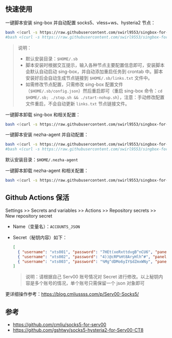 ## 快速使用

一键脚本安装 sing-box 并自动配置 socks5、vless+ws、hysteria2 节点：

```bash
bash <(curl -s https://raw.githubusercontent.com/swirl9553/singbox-for-serv00/main/singbox/singbox_install.sh)
#bash <(curl -s https://raw.githubusercontent.com/swirl9553/singbox-for-serv00/refs/heads/main/singbox/singbox_install.sh)
```

> 说明：
>
> - 默认安装目录：`$HOME/.sb`
> - 脚本安装时根据交互提示，输入各种节点主要配置信息即可，安装脚本会默认自动启动 sing-box，并自动添加重启任务到 crontab 中。脚本安装好后会自动生成节点链接到 `$HOME/.sb/links.txt` 文件中。
> - 如需修改节点配置，只需修改 sing-box 配置文件（`$HOME/.sb/config.json`）然后重启即可（重启  sing-box 命令：`cd $HOME/.sb; ./stop.sh && ./start-nohup.sh`），注意：手动修改配置文件重启，不会自动更新 `links.txt` 节点链接文件。

一键脚本卸载 sing-box 和相关配置：

```bash
bash <(curl -s https://raw.githubusercontent.com/swirl9553/singbox-for-serv00/main/singbox/singbox_uninstall.sh)
```


一键脚本安装 nezha-agent 并自动配置：

```bash
bash <(curl -s https://raw.githubusercontent.com/swirl9553/singbox-for-serv00/main/nezha/nezha_install.sh)
#bash <(curl -s https://raw.githubusercontent.com/swirl9553/singbox-for-serv00/refs/heads/main/nezha/nezha_install.sh)
```

默认安装目录：`$HOME/.nezha-agent`

一键脚本卸载 nezha-agent 和相关配置：

```bash
bash <(curl -s https://raw.githubusercontent.com/swirl9553/singbox-for-serv00/main/nezha/nezha_uninstall.sh)
```




## Github Actions 保活

Settings >> Secrets and variables >> Actions >> Repository secrets >> New repository secret
- Name（变量名）：`ACCOUNTS_JSON`
- Secret（秘钥内容）如下：

    ```json
    [
      { "username": "xts001", "password": "7HEt(xeRxttdvgB^nCU6", "panel": "panel4.serv00.com", "ssh": "s4.serv00.com" },
      { "username": "xts002", "password": "4))@cRP%Ht8AryHlh^#", "panel": "panel7.serv00.com", "ssh": "s7.serv00.com" },
      { "username": "xts003", "password": "%Mg^dDMo6yIY$dZmxWNy", "panel": "panel.ct8.pl", "ssh": "s1.ct8.pl" }
    ]
    ```
    
    > 说明：请根据自己 Serv00 账号情况对 Secret 进行修改。以上秘钥内容是多个账号的情况，单个账号只需保留一个 json 对象即可

更详细操作参考：https://blog.cmliussss.com/p/Serv00-Socks5/

## 参考

- https://github.com/cmliu/socks5-for-serv00
- https://github.com/gshtwy/socks5-hysteria2-for-Serv00-CT8